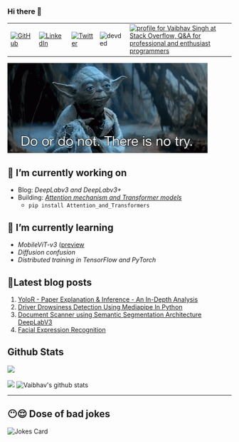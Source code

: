 ### Hi there 👋

<table>
  <tr>
      <td><a href="https://github.com/veb-101"><img src="https://img.shields.io/github/followers/veb-101.svg?label=GitHub&style=social" alt="GitHub"></a></td>
      <td><a href="https://www.linkedin.com/in/vaibhavsingh98"><img src="https://img.shields.io/badge/LinkedIn--_.svg?style=social&logo=linkedin" alt="LinkedIn"></a></td>
      <td><a href="https://twitter.com/wolfcry3_0"><img src="https://img.shields.io/twitter/follow/wolfcry3_0?label=Twitter&style=social" alt="Twitter"></a></td>
      <td><img src="https://komarev.com/ghpvc/?username=veb-101" alt="devded" /></td>
      <td><a href="https://stackoverflow.com/users/6805747/vaibhav-singh"><img src="https://stackoverflow.com/users/flair/6805747.png?theme=dark" width="150" height="42" alt="profile for Vaibhav Singh at Stack Overflow, Q&amp;A for professional and enthusiast programmers" title="profile for Vaibhav Singh at Stack Overflow, Q&amp;A for professional and enthusiast programmers"></a></td>
  </tr>
</table>

![Motto](./starwarsday.gif)

## 🔭 I’m currently working on

* Blog: *DeepLabv3 and DeepLabv3+*
* Building: *[Attention mechanism and Transformer models](https://github.com/veb-101/Attention-and-Transformers)*
    * `pip install Attention_and_Transformers`

## 🌱 I’m currently learning

* *MobileViT-v3* ([preview](https://github.com/veb-101/Attention-and-Transformers/tree/mobilevit_v3/Attention_and_Transformers/MobileViT_v3)
* *Diffusion confusion*
* *Distributed training in TensorFlow and PyTorch*

## 🧾Latest blog posts

1. [YoloR - Paper Explanation & Inference - An In-Depth Analysis](https://learnopencv.com/yolor-paper-explanation-inference-an-in-depth-analysis/)
2. [Driver Drowsiness Detection Using Mediapipe In Python](https://github.com/veb-101/Drowsiness-Detection-Using-Mediapipe-Streamlit)
3. [Document Scanner using Semantic Segmentation Architecture DeepLabV3](https://github.com/veb-101/Document-Segmentation-using-Pytorch-DeepLabV3)
4. [Facial Expression Recognition](https://veb-101.github.io/Facial-Expression-Recognition/)

## Github Stats

![](https://activity-graph.herokuapp.com/graph?username=veb-101&theme=react-dark&hide_border=true&area=true)

<img src="https://github-readme-streak-stats.herokuapp.com/?user=veb-101">

<img src="https://github-readme-stats.vercel.app/api?username=veb-101&count_private=true&show_icons=true&theme=light" alt="Vaibhav's github stats"/>

<!-- <img align="center" src="https://github-readme-stats.vercel.app/api/top-langs/?username=veb-101&layout=compact&theme=light"/>
 -->
---

## 😶😌 Dose of bad jokes

![Jokes Card](https://readme-jokes.vercel.app/api)

<!--
**veb-101/veb-101** is a ✨ _special_ ✨ repository because its `README.md` (this file) appears on your GitHub profile.

Here are some ideas to get you started:

- 🔭 I’m currently working on ...
- 🌱 I’m currently learning ...
- 👯 I’m looking to collaborate on ...
- 🤔 I’m looking for help with ...
- 💬 Ask me about ...
- 📫 How to reach me: ...
- 😄 Pronouns: ...
- ⚡ Fun fact: ...
-->
